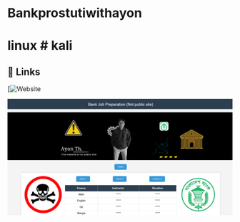 # Bankprostutiwithayon 
# linux # kali
## 🔗 Links
[![Website](https://jstrieb.github.io/link-lock/#eyJ2IjoiMC4wLjEiLCJlIjoiblg5T082SHp3QTEwc1JodW9weGtmOE5kU3BWU2NVcXZ6bklvUXI2TmphSFlNUUhWZ3Rmbmw4SVJUTXdoRlpFdXcxdDlVZy9DM292dEJHWGpCaGdaNGVxUCIsImgiOiJsaW51eCAvIGthbGkiLCJzIjoiYks3dGpRVkZKV2JIb0x5WXFnV3hudz09IiwiaSI6Im02WWl1RGRTQ1F5Z0R6SmoifQ==)
<!--  -->
![Logo](https://github.com/ayonthakur/Preperation_site2025/blob/main/Screenshot_12.png?raw=true) 
